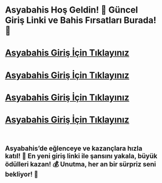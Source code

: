 # Asyabahis Hoş Geldin! 🚀 Güncel Giriş Linki ve Bahis Fırsatları Burada! 🎉

# [Asyabahis Giriş İçin Tıklayınız](https://t.ly/IsLRQ)
# [Asyabahis Giriş İçin Tıklayınız](https://t.ly/IsLRQ)
# [Asyabahis Giriş İçin Tıklayınız](https://t.ly/IsLRQ)
# [Asyabahis Giriş İçin Tıklayınız](https://t.ly/IsLRQ)

<br>

## Asyabahis’de eğlenceye ve kazançlara hızla katıl! 🎯 En yeni giriş linki ile şansını yakala, büyük ödülleri kazan! 💰 Unutma, her an bir sürpriz seni bekliyor! 🎁
